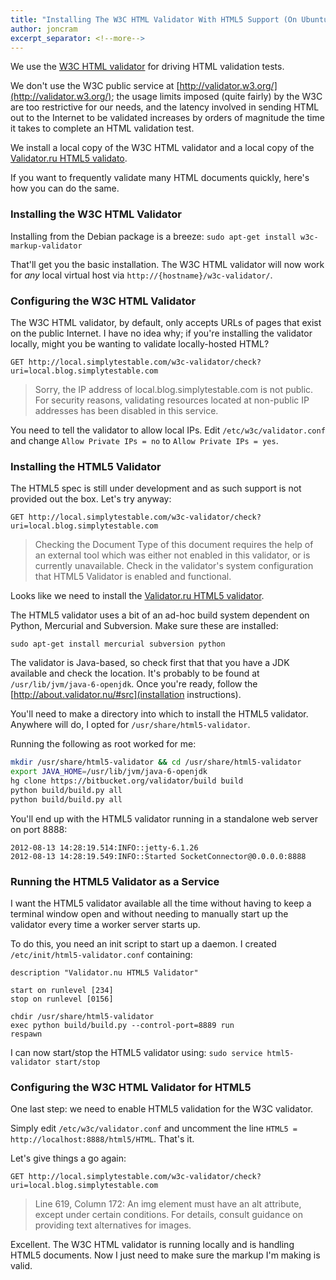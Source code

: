 ```yaml
---
title: "Installing The W3C HTML Validator With HTML5 Support (On Ubuntu)"
author: joncram
excerpt_separator: <!--more-->
---
```


We use the [W3C HTML validator](http://validator.w3.org/) for driving HTML validation tests.

We don't use the W3C public service at [http://validator.w3.org/](http://validator.w3.org/);
the usage limits imposed (quite fairly) by the W3C are too restrictive for our needs,
and the latency involved in sending HTML out to the Internet to be validated
increases by orders of magnitude the time it takes to complete an HTML
validation test.

We install a local copy of the W3C HTML validator and a local
copy of the [Validator.ru HTML5 validato](http://html5.validator.nu/).

If you want to frequently validate many HTML documents quickly, here's how
you can do the same.

<!--more-->

### Installing the W3C HTML Validator
    
Installing from the Debian package is a breeze: `sudo apt-get install w3c-markup-validator`

That'll get you the basic installation. The W3C HTML validator will now work
for *any* local virtual host via `http://{hostname}/w3c-validator/`.
    
### Configuring the W3C HTML Validator
    
The W3C HTML validator, by default, only accepts URLs of pages that
exist on the public Internet. I have no idea why; if you're installing
the validator locally, might you be wanting to validate locally-hosted
HTML?
    
`GET http://local.simplytestable.com/w3c-validator/check?uri=local.blog.simplytestable.com`
        
> Sorry, the IP address of local.blog.simplytestable.com is not public.
> For security reasons, validating resources located at non-public IP
> addresses has been disabled in this service.
    
You need to tell the validator to allow local IPs. Edit `/etc/w3c/validator.conf`
and change `Allow Private IPs = no` to `Allow Private IPs = yes`.
    
### Installing the HTML5 Validator
    
The HTML5 spec is still under development and as such support is not provided
out the box. Let's try anyway:
    
`GET http://local.simplytestable.com/w3c-validator/check?uri=local.blog.simplytestable.com`
        
> Checking the Document Type of this document requires the help of an
> external tool which was either not enabled in this validator, or is
> currently unavailable. Check in the validator's system configuration
> that HTML5 Validator is enabled and functional.

Looks like we need to install the [Validator.ru HTML5 validator](http://html5.validator.nu/).
    
    
The HTML5 validator uses a bit of an ad-hoc build system dependent on Python,
Mercurial and Subversion. Make sure these are installed:    
    
`sudo apt-get install mercurial subversion python`

The validator is Java-based, so check first that that you have a JDK available and check the
location. It's probably to be found at `/usr/lib/jvm/java-6-openjdk`. Once you're ready, follow the
[http://about.validator.nu/#src](installation instructions).

You'll need to make a directory into which to install the HTML5 validator.
Anywhere will do, I opted for `/usr/share/html5-validator`.
    
Running the following as root worked for me:

```bash
mkdir /usr/share/html5-validator && cd /usr/share/html5-validator
export JAVA_HOME=/usr/lib/jvm/java-6-openjdk
hg clone https://bitbucket.org/validator/build build
python build/build.py all
python build/build.py all
```
    
You'll end up with the HTML5 validator running in a standalone web server on port 8888:
    
```
2012-08-13 14:28:19.514:INFO::jetty-6.1.26
2012-08-13 14:28:19.549:INFO::Started SocketConnector@0.0.0.0:8888
```    

### Running the HTML5 Validator as a Service
    
I want the HTML5 validator available all the time without having to keep
a terminal window open and without needing to manually start up the
validator every time a worker server starts up.    
    
To do this, you need an init script to start up a daemon. I created
`/etc/init/html5-validator.conf` containing:

```
description "Validator.nu HTML5 Validator"

start on runlevel [234]
stop on runlevel [0156]

chdir /usr/share/html5-validator
exec python build/build.py --control-port=8889 run
respawn
```
    
I can now start/stop the HTML5 validator using: `sudo service html5-validator start/stop`
    
### Configuring the W3C HTML Validator for HTML5
    
One last step: we need to enable HTML5 validation for the W3C validator.    
    
Simply edit `/etc/w3c/validator.conf` and uncomment the line `HTML5 = http://localhost:8888/html5/HTML`. That's it.
    
Let's give things a go again:
    
`GET http://local.simplytestable.com/w3c-validator/check?uri=local.blog.simplytestable.com`

        
> Line 619, Column 172: An img element must have an alt attribute,
> except under certain conditions. For details, consult guidance on
> providing text alternatives for images.
    
Excellent. The W3C HTML validator is running locally and is handling HTML5
documents. Now I just need to make sure the markup I'm making is valid.
